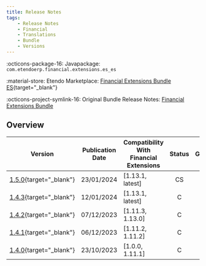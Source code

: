 ```yaml
---
title: Release Notes
tags:
    - Release Notes
    - Financial
    - Translations
    - Bundle
    - Versions
---
```


:octicons-package-16: Javapackage: `com.etendoerp.financial.extensions.es_es`

:material-store: Etendo Marketplace:  [Financial Extensions Bundle ES](https://marketplace.etendo.cloud/#/product-details?module=0E104B3E36C84992BD7A6D941FBC7AB9){target="_blank"}

:octicons-project-symlink-16: Original Bundle Release Notes: [Financial Extensions Bundle](/whats-new/release-notes/etendo-classic/bundles/financial-extensions/release-notes/)

## Overview

| Version | Publication Date | Compatibility With Financial Extensions | Status | GitHub |
| --- | --- | --- | :----: | :----: |
| [1.5.0](https://github.com/etendosoftware/com.etendoerp.financial.extensions.es_es/releases/tag/1.5.0){target="_blank"} | 23/01/2024 | [1.13.1, latest] | CS | :white_check_mark: |
| [1.4.3](https://github.com/etendosoftware/com.etendoerp.financial.extensions.es_es/releases/tag/1.4.3){target="_blank"} | 12/01/2024 | [1.13.1, latest] | C | :white_check_mark: |
| [1.4.2](https://github.com/etendosoftware/com.etendoerp.financial.extensions.es_es/releases/tag/1.4.2){target="_blank"} | 07/12/2023 | [1.11.3, 1.13.0] | C | :white_check_mark: |
| [1.4.1](https://github.com/etendosoftware/com.etendoerp.financial.extensions.es_es/releases/tag/1.4.1){target="_blank"} | 06/12/2023 | [1.11.2, 1.11.2] | C | :white_check_mark: |
| [1.4.0](https://github.com/etendosoftware/com.etendoerp.financial.extensions.es_es/releases/tag/1.4.0){target="_blank"} | 23/10/2023 | [1.0.0, 1.11.1] | C | :white_check_mark: |
